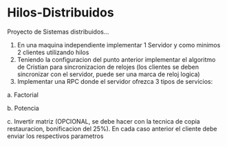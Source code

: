 Hilos-Distribuidos
==================

Proyecto de Sistemas distribuidos... 

1. En una maquina independiente implementar 1 Servidor y como minimos 2 clientes utilizando hilos
2. Teniendo la configuracion del punto anterior implementar el algoritmo de Cristian para sincronizacion de relojes (los clientes se deben sincronizar con el servidor, puede ser una marca de reloj logica)
3. Implementar una RPC donde el servidor ofrezca 3 tipos de servicios:

a. Factorial

b. Potencia

c. Invertir matriz (OPCIONAL, se debe hacer con la tecnica de copia restauracion, bonificacion del 25%). En cada caso anterior el cliente debe enviar los respectivos parametros
